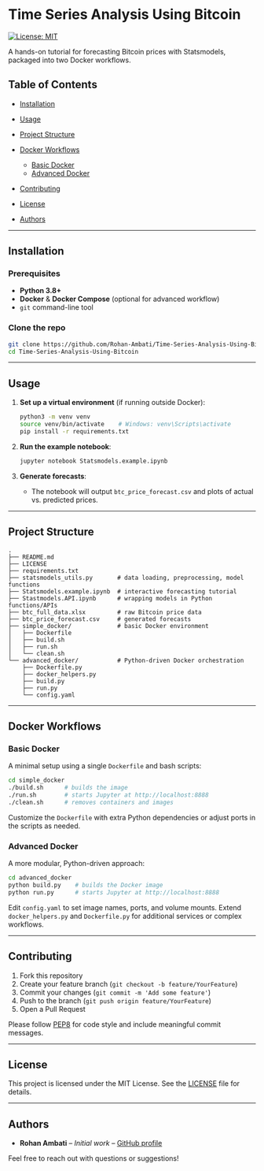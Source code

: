 # Time Series Analysis Using Bitcoin

[![License: MIT](https://img.shields.io/badge/License-MIT-blue.svg)](LICENSE)

A hands-on tutorial for forecasting Bitcoin prices with Statsmodels, packaged into two Docker workflows.

## Table of Contents

* [Installation](#installation)
* [Usage](#usage)
* [Project Structure](#project-structure)
* [Docker Workflows](#docker-workflows)

  * [Basic Docker](#basic-docker)
  * [Advanced Docker](#advanced-docker)
* [Contributing](#contributing)
* [License](#license)
* [Authors](#authors)

---

## Installation

### Prerequisites

* **Python 3.8+**
* **Docker** & **Docker Compose** (optional for advanced workflow)
* `git` command-line tool

### Clone the repo

```bash
git clone https://github.com/Rohan-Ambati/Time-Series-Analysis-Using-Bitcoin.git
cd Time-Series-Analysis-Using-Bitcoin
```

---

## Usage

1. **Set up a virtual environment** (if running outside Docker):

   ```bash
   python3 -m venv venv
   source venv/bin/activate    # Windows: venv\Scripts\activate
   pip install -r requirements.txt
   ```

2. **Run the example notebook**:

   ```bash
   jupyter notebook Statsmodels.example.ipynb
   ```

3. **Generate forecasts**:

   * The notebook will output `btc_price_forecast.csv` and plots of actual vs. predicted prices.

---

## Project Structure

```text
.
├── README.md
├── LICENSE
├── requirements.txt
├── statsmodels_utils.py       # data loading, preprocessing, model functions
├── Statsmodels.example.ipynb  # interactive forecasting tutorial
├── Stastmodels.API.ipynb      # wrapping models in Python functions/APIs
├── btc_full_data.xlsx         # raw Bitcoin price data
├── btc_price_forecast.csv     # generated forecasts
├── simple_docker/             # basic Docker environment
│   ├── Dockerfile
│   ├── build.sh
│   ├── run.sh
│   └── clean.sh
└── advanced_docker/           # Python-driven Docker orchestration
    ├── Dockerfile.py
    ├── docker_helpers.py
    ├── build.py
    ├── run.py
    └── config.yaml
```

---

## Docker Workflows

### Basic Docker

A minimal setup using a single `Dockerfile` and bash scripts:

```bash
cd simple_docker
./build.sh      # builds the image
./run.sh        # starts Jupyter at http://localhost:8888
./clean.sh      # removes containers and images
```

Customize the `Dockerfile` with extra Python dependencies or adjust ports in the scripts as needed.

### Advanced Docker

A more modular, Python-driven approach:

```bash
cd advanced_docker
python build.py    # builds the Docker image
python run.py      # starts Jupyter at http://localhost:8888
```

Edit `config.yaml` to set image names, ports, and volume mounts. Extend `docker_helpers.py` and `Dockerfile.py` for additional services or complex workflows.

---

## Contributing

1. Fork this repository
2. Create your feature branch (`git checkout -b feature/YourFeature`)
3. Commit your changes (`git commit -m 'Add some feature'`)
4. Push to the branch (`git push origin feature/YourFeature`)
5. Open a Pull Request

Please follow [PEP8](https://www.python.org/dev/peps/pep-0008/) for code style and include meaningful commit messages.

---

## License

This project is licensed under the MIT License. See the [LICENSE](LICENSE) file for details.

---

## Authors

* **Rohan Ambati** – *Initial work* – [GitHub profile](https://github.com/Rohan-Ambati)

Feel free to reach out with questions or suggestions!
